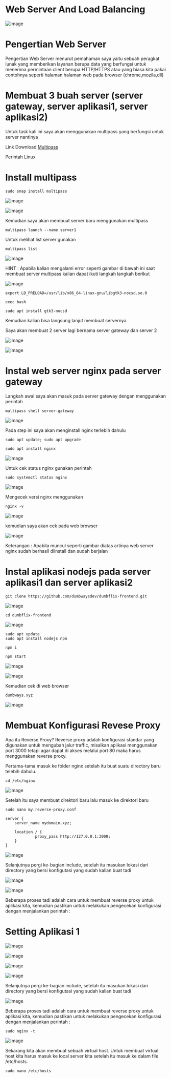 # Web Server And Load Balancing

![image](https://user-images.githubusercontent.com/106061407/171828915-d6f1fd78-1d07-4a2a-83fb-383e80637779.png)

# Pengertian Web Server

Pengertian Web Server menurut pemahaman saya yaitu sebuah peragkat lunak yang memberikan layanan berupa data yang berfungsi untuk menerima permintaan client berupa HTTP/HTTPS atau yang biasa kita pakai contohnya seperti halaman halaman web pada browser (chrome,mozila,dll)

 # Membuat 3 buah server (server gateway, server aplikasi1, server aplikasi2)
 
 Untuk task kali ini saya akan menggunakan multipass yang berfungsi untuk server nantinya
 
 Link Download [Multipass](https://multipass.run/)
 
 Perintah Linux
 
# Install multipass
```
sudo snap install multipass
```
 
![image](https://user-images.githubusercontent.com/106061407/171831308-41620679-8f21-475f-bb29-e87eb5c19c60.png)

![image](https://user-images.githubusercontent.com/106061407/171831951-bf677b21-fb13-4b25-8e97-132afa4c2a5a.png)

Kemudian saya akan membuat server baru menggunakan multipass

```
multipass launch --name server1
```
Untuk melihat list server gunakan

```
multipass list
```
![image](https://user-images.githubusercontent.com/106061407/171845728-231d1513-9224-476a-907c-36ca692e4bcf.png)

HINT : Apabila kalian mengalami error seperti gambar di bawah ini saat membuat server multipass kalian dapat ikuti langkah langkah berikut

![image](https://user-images.githubusercontent.com/106061407/171845801-c1c4487b-9340-4f21-8fe0-8d8c3907ba8a.png)

```
export LD_PRELOAD=/usr/lib/x86_64-linux-gnu/libgtk3-nocsd.so.0
```
```
exec bash
```

```
sudo apt install gtk3-nocsd
```

Kemudian kalian bisa langsung lanjut membuat servernya

Saya akan membuat 2 server lagi bernama server gateway dan server 2

![image](https://user-images.githubusercontent.com/106061407/171866764-855db866-1180-4073-9c29-de9fbbdd9eda.png)

![image](https://user-images.githubusercontent.com/106061407/171866828-60672328-f64a-41f1-95aa-054ff93c4802.png)


# Instal web server nginx pada server gateway

Langkah awal saya akan masuk pada server gateway dengan menggunakan perintah

```
multipass shell server-gateway
```

![image](https://user-images.githubusercontent.com/106061407/171851068-3572c711-3b80-4799-b2ec-1f98e467ab05.png)


Pada step ini saya akan menginstall nginx terlebih dahulu

```
sudo apt update; sudo apt upgrade
```

```
sudo apt install nginx
```

![image](https://user-images.githubusercontent.com/106061407/171851391-6806db27-d52f-45a2-8547-5d84c18518c9.png)

Untuk cek status nginx gunakan perintah 

```
sudo systemctl status nginx
```
![image](https://user-images.githubusercontent.com/106061407/171852069-60ca1c1c-f8f7-4a2a-8d1d-1130aff3b5ad.png)


Mengecek versi nginx menggunakan

```
nginx -v
```

![image](https://user-images.githubusercontent.com/106061407/171851480-de861b1e-88a7-4193-9900-214fa4d0600e.png)

kemudian saya akan cek pada web browser

![image](https://user-images.githubusercontent.com/106061407/171852288-184d9142-4f6a-41ef-ad21-204982bb6495.png)

Keterangan  : Apabila muncul seperti gambar diatas artinya web server nginx sudah berhasil diinstall dan sudah berjalan

# Instal aplikasi nodejs pada server aplikasi1 dan server aplikasi2


```
git clone https://github.com/dumbwaysdev/dumbflix-frontend.git
```

![image](https://user-images.githubusercontent.com/106061407/172042248-ea651142-78eb-42dd-9e3e-d57c93f35685.png)

```
cd dumbflix-frontend
```

![image](https://user-images.githubusercontent.com/106061407/172042289-3f80e5dd-babd-4df7-9c30-f49c64ea4bef.png)

```
sudo apt update
sudo apt install nodejs npm
```
```
npm i
```
```
npm start
```

![image](https://user-images.githubusercontent.com/106061407/172043361-a27ec07e-5234-4ec0-b6e8-83fdfc71863c.png)

![image](https://user-images.githubusercontent.com/106061407/172043435-87fd14a8-4c09-4578-aefd-2495ea835641.png)

Kemudian cek di web browser 

```
dumbways.xyz
```

![image](https://user-images.githubusercontent.com/106061407/172043483-a625926d-283b-4d8f-ab5c-39dbab2c9b64.png)



# Membuat Konfigurasi Revese Proxy

Apa itu Reverse Proxy?​
Reverse proxy adalah konfigurasi standar yang digunakan untuk mengubah jalur traffic, misalkan aplikasi menggunakan port 3000 tetapi agar dapat di akses melalui port 80 maka harus menggunakan reverse proxy.

Pertama-tama masuk ke folder nginx setelah itu buat suatu directory baru telebih dahulu.

```
cd /etc/nginx
```

![image](https://user-images.githubusercontent.com/106061407/171870369-829fa723-fa42-4e46-b83b-049d961dbc64.png)

Setelah itu saya membuat direktori baru lalu masuk ke direktori baru

```
sudo nano my.reverse-proxy.conf
```

```
server { 
    server_name mydomain.xyz; 
  
    location / { 
             proxy_pass http://127.0.0.1:3000;
    }
}
```

![image](https://user-images.githubusercontent.com/106061407/171875444-1a62849e-3b8e-4e0e-8092-ad443b78ac91.png)

Selanjutnya pergi ke-bagian include, setelah itu masukan lokasi dari directory yang bersi konfigutasi yang sudah kalian buat tadi

![image](https://user-images.githubusercontent.com/106061407/171875955-00ef6164-fbd1-44e9-b599-b2903dba9a7e.png)

![image](https://user-images.githubusercontent.com/106061407/171876239-421a2f92-1dfa-4561-ada8-6bc48ec2cf2c.png)

Beberapa proses tadi adalah cara untuk membuat reverse proxy untuk aplikasi kita, kemudian pastikan untuk melakukan pengecekan konfigurasi dengan menjalankan perintah :

# Setting Aplikasi 1

![image](https://user-images.githubusercontent.com/106061407/172016087-3d413a22-9766-46c3-9be2-ec50bdb6c3d0.png)

![image](https://user-images.githubusercontent.com/106061407/172016776-7dd88366-64ab-4d61-b65b-9fc4976e87c8.png)


![image](https://user-images.githubusercontent.com/106061407/172016072-d260b5ae-e392-4d01-aa0f-7a9476aa7f2f.png)

![image](https://user-images.githubusercontent.com/106061407/172016176-821e3ef0-0f1a-47f5-b590-d276384d877d.png)

Selanjutnya pergi ke-bagian include, setelah itu masukan lokasi dari directory yang bersi konfigutasi yang sudah kalian buat tadi

![image](https://user-images.githubusercontent.com/106061407/172016248-8167f58f-497a-4337-b2f3-253c4bf1857e.png)


Beberapa proses tadi adalah cara untuk membuat reverse proxy untuk aplikasi kita, kemudian pastikan untuk melakukan pengecekan konfigurasi dengan menjalankan perintah :

```
sudo nginx -t
```

![image](https://user-images.githubusercontent.com/106061407/172016325-61856edd-1570-42b5-935f-4a5e4bc8f09e.png)

Sekarang kita akan membuat sebuah virtual host. Untuk membuat virtual host kita harus masuk ke local server kita setelah itu masuk ke dalam file /etc/hosts.

```
sudo nano /etc/hosts
```



